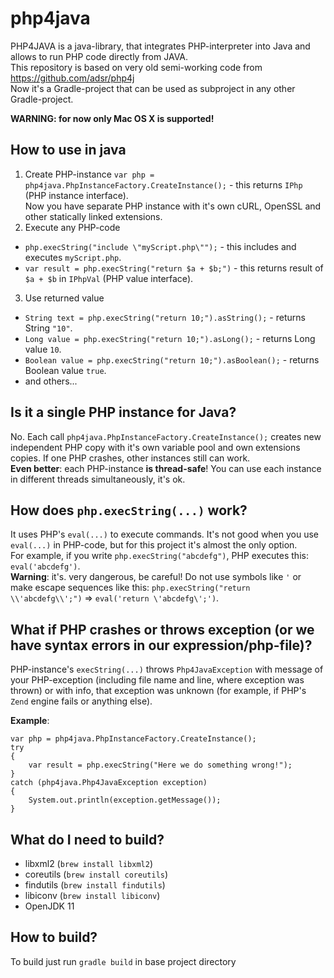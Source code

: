 # php4java
PHP4JAVA is a java-library, that integrates PHP-interpreter into Java and allows to run PHP code directly from JAVA.<br>
This repository is based on very old semi-working code from https://github.com/adsr/php4j<br>
Now it's a Gradle-project that can be used as subproject in any other Gradle-project.<br>

**WARNING: for now only Mac OS X is supported!**

## How to use in java
1. Create PHP-instance
`var php = php4java.PhpInstanceFactory.CreateInstance();` - this returns `IPhp` (PHP instance interface).<br>
Now you have separate PHP instance with it's own cURL, OpenSSL and other statically linked extensions.<br>
2. Execute any PHP-code
- `php.execString("include \"myScript.php\"");` - this includes and executes `myScript.php`.
- `var result = php.execString("return $a + $b;")` - this returns result of `$a + $b` in `IPhpVal` (PHP value interface).
3. Use returned value
- `String text = php.execString("return 10;").asString();` - returns String `"10"`.
- `Long value = php.execString("return 10;").asLong();` - returns Long value `10`.
- `Boolean value = php.execString("return 10;").asBoolean();` - returns Boolean value `true`.
- and others...

## Is it a single PHP instance for Java?
No. Each call `php4java.PhpInstanceFactory.CreateInstance();` creates new independent PHP copy with it's own variable pool and own extensions copies. If one PHP crashes, other instances still can work.<br>
**Even better**: each PHP-instance **is thread-safe**! You can use each instance in different threads simultaneously, it's ok.<br>

## How does `php.execString(...)` work?
It uses PHP's `eval(...)` to execute commands. It's not good when you use `eval(...)` in PHP-code, but for this project it's almost the only option.<br>
For example, if you write `php.execString("abcdefg")`, PHP executes this: `eval('abcdefg')`.<br>
**Warning**: it's. very dangerous, be careful! Do not use symbols like `'` or make escape sequences like this: `php.execString("return \\'abcdefg\\';")` => `eval('return \'abcdefg\';')`.<br>

## What if PHP crashes or throws exception (or we have syntax errors in our expression/php-file)?
PHP-instance's `execString(...)` throws `Php4JavaException` with message of your PHP-exception (including file name and line, where exception was thrown) or with info, that exception was unknown (for example, if PHP's `Zend` engine fails or anything else).<br>

**Example**:
```
var php = php4java.PhpInstanceFactory.CreateInstance();
try
{
    var result = php.execString("Here we do something wrong!");
}
catch (php4java.Php4JavaException exception)
{
    System.out.println(exception.getMessage());
}
```

## What do I need to build?
- libxml2 (`brew install libxml2`)
- coreutils (`brew install coreutils`)
- findutils (`brew install findutils`)
- libiconv (`brew install libiconv`)
- OpenJDK 11

## How to build?
To build just run `gradle build` in base project directory